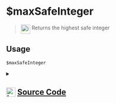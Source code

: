 # $maxSafeInteger
> <img align="top" src="https://upload.wikimedia.org/wikipedia/commons/thumb/e/e4/Infobox_info_icon.svg/160px-Infobox_info_icon.svg.png?20150409153300" alt="image" width="25" height="auto"> Returns the highest safe integer
## Usage
```
$maxSafeInteger
```
<details>
<summary>
    
## <img align="top" src="https://cdn4.iconfinder.com/data/icons/iconsimple-logotypes/512/github-512.png" alt="image" width="25" height="auto">  [Source Code](https://github.com/tryforge/ForgeScript-V2/blob/main/src/native/maxSafeInteger.ts)
    
</summary>
    
```ts
import { ArgType, NativeFunction, Return } from "../structures"

export default new NativeFunction({
    name: "$maxSafeInteger",
    version: "1.0.6",
    description: "Returns the highest safe integer",
    unwrap: false,
    execute(ctx) {
        return Return.success(Number.MAX_SAFE_INTEGER)
    },
})

```
    
</details>